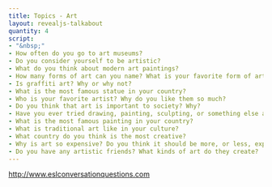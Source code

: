 ```yaml
---
title: Topics - Art
layout: revealjs-talkabout
quantity: 4
script: 
- "&nbsp;"
- How often do you go to art museums?
- Do you consider yourself to be artistic?
- What do you think about modern art paintings?
- How many forms of art can you name? What is your favorite form of art?
- Is graffiti art? Why or why not?
- What is the most famous statue in your country?
- Who is your favorite artist? Why do you like them so much?
- Do you think that art is important to society? Why?
- Have you ever tried drawing, painting, sculpting, or something else artistic?
- What is the most famous painting in your country?
- What is traditional art like in your culture?
- What country do you think is the most creative?
- Why is art so expensive? Do you think it should be more, or less, expensive?
- Do you have any artistic friends? What kinds of art do they create?
---
```

http://www.eslconversationquestions.com
